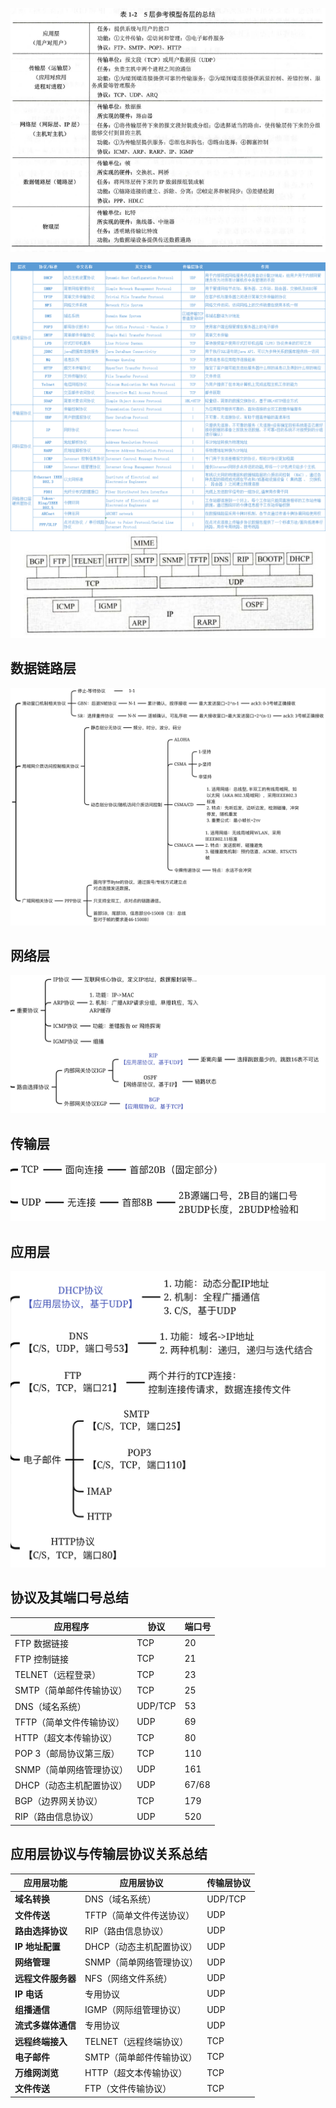 
![](./images/Pasted%20image%2020240918153206.png)

![](./images/Pasted%20image%2020241022120717.png)
![](./images/Pasted%20image%2020241022121048.png)

## 数据链路层

![](./images/Pasted%20image%2020241030213328.png)

## 网络层

![](./images/Pasted%20image%2020241030213351.png)

## 传输层

![](./images/Pasted%20image%2020241030213407.png)

## 应用层

![](./images/Pasted%20image%2020241030213432.png)

## 协议及其端⼝号总结

| **应用程序**       | **协议**  | **端口号** |
| -------------- | ------- | ------- |
| FTP 数据链接       | TCP     | 20      |
| FTP 控制链接       | TCP     | 21      |
| TELNET（远程登录）   | TCP     | 23      |
| SMTP（简单邮件传输协议） | TCP     | 25      |
| DNS（域名系统）      | UDP/TCP | 53      |
| TFTP（简单文件传输协议） | UDP     | 69      |
| HTTP（超文本传输协议）  | TCP     | 80      |
| POP 3（邮局协议第三版） | TCP     | 110     |
| SNMP（简单网络管理协议） | UDP     | 161     |
| DHCP（动态主机配置协议） | UDP     | 67/68   |
| BGP（边界网关协议）    | TCP     | 179     |
| RIP（路由信息协议）    | UDP     | 520     |

## 应用层协议与传输层协议关系总结

| **应用层功能**   | **应用层协议**      | **传输层协议** |
| ----------- | -------------- | --------- |
| **域名转换**    | DNS（域名系统）| UDP/TCP   |
| **文件传送**    | TFTP（简单文件传送协议）| UDP       |
| **路由选择协议**  | RIP（路由信息协议）| UDP       |
| **IP 地址配置** | DHCP（动态主机配置协议）| UDP       |
| **网络管理**    | SNMP（简单网络管理协议）| UDP       |
| **远程文件服务器** | NFS（网络文件系统）| UDP       |
| **IP 电话**   | 专用协议           | UDP       |
| **组播通信**    | IGMP（网际组管理协议）| UDP       |
| **流式多媒体通信** | 专用协议           | UDP       |
| **远程终端接入**  | TELNET（远程终端协议）| TCP       |
| **电子邮件**    | SMTP（简单邮件传输协议）| TCP       |
| **万维网浏览**   | HTTP（超文本传输协议）| TCP       |
| **文件传送**    | FTP（文件传输协议）| TCP       |
